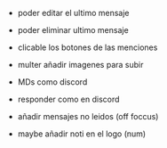 - poder editar el ultimo mensaje
- poder eliminar ultimo mensaje

- clicable los botones de las menciones

- multer añadir imagenes para subir

- MDs como discord
- responder como en discord
- añadir mensajes no leidos (off foccus)
- maybe añadir noti en el logo (num)